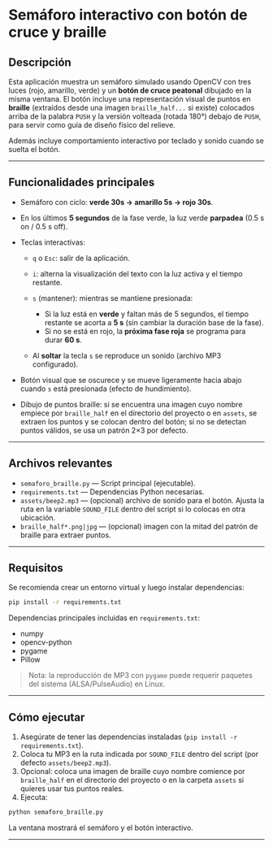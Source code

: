 # Semáforo interactivo con botón de cruce y braille

## Descripción

Esta aplicación muestra un semáforo simulado usando OpenCV con tres luces (rojo, amarillo, verde) y un **botón de cruce peatonal** dibujado en la misma ventana. El botón incluye una representación visual de puntos en **braille** (extraídos desde una imagen `braille_half...` si existe) colocados arriba de la palabra `PUSH` y la versión volteada (rotada 180°) debajo de `PUSH`, para servir como guía de diseño físico del relieve.

Además incluye comportamiento interactivo por teclado y sonido cuando se suelta el botón.

---

## Funcionalidades principales

* Semáforo con ciclo: **verde 30s → amarillo 5s → rojo 30s**.
* En los últimos **5 segundos** de la fase verde, la luz verde **parpadea** (0.5 s on / 0.5 s off).
* Teclas interactivas:

  * `q` o `Esc`: salir de la aplicación.
  * `i`: alterna la visualización del texto con la luz activa y el tiempo restante.
  * `s` (mantener): mientras se mantiene presionada:

    * Si la luz está en **verde** y faltan más de 5 segundos, el tiempo restante se acorta a **5 s** (sin cambiar la duración base de la fase).
    * Si no se está en rojo, la **próxima fase roja** se programa para durar **60 s**.
  * Al **soltar** la tecla `s` se reproduce un sonido (archivo MP3 configurado).
* Botón visual que se oscurece y se mueve ligeramente hacia abajo cuando `s` está presionada (efecto de hundimiento).
* Dibujo de puntos braille: si se encuentra una imagen cuyo nombre empiece por `braille_half` en el directorio del proyecto o en `assets`, se extraen los puntos y se colocan dentro del botón; si no se detectan puntos válidos, se usa un patrón 2×3 por defecto.

---

## Archivos relevantes

* `semaforo_braille.py` — Script principal (ejecutable).
* `requirements.txt` — Dependencias Python necesarias.
* `assets/beep2.mp3` — (opcional) archivo de sonido para el botón. Ajusta la ruta en la variable `SOUND_FILE` dentro del script si lo colocas en otra ubicación.
* `braille_half*.png|jpg` — (opcional) imagen con la mitad del patrón de braille para extraer puntos.

---

## Requisitos

Se recomienda crear un entorno virtual y luego instalar dependencias:

```bash
pip install -r requirements.txt
```

Dependencias principales incluidas en `requirements.txt`:

* numpy
* opencv-python
* pygame
* Pillow

> Nota: la reproducción de MP3 con `pygame` puede requerir paquetes del sistema (ALSA/PulseAudio) en Linux.

---

## Cómo ejecutar

1. Asegúrate de tener las dependencias instaladas (`pip install -r requirements.txt`).
2. Coloca tu MP3 en la ruta indicada por `SOUND_FILE` dentro del script (por defecto `assets/beep2.mp3`).
3. Opcional: coloca una imagen de braille cuyo nombre comience por `braille_half` en el directorio del proyecto o en la carpeta `assets` si quieres usar tus puntos reales.
4. Ejecuta:

```bash
python semaforo_braille.py
```

La ventana mostrará el semáforo y el botón interactivo.

---
